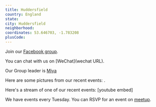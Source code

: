 ```yaml
---
title: Huddersfield
country: England
state: 
city: Huddersfield
neighborhood: 
coordinates: 53.646703, -1.783208
plusCode:
---
```

Join our [Facebook group](https://www.facebook.com/groups/free.code.camp.huddersfield).

You can chat with us on [WeChat](wechat URL).

Our Group leader is [Miya](freecodecamp.org/miya)

Here are some pictures from our recent events:
![]().

Here's a stream of one of our recent events:
[youtube embed]

We have events every Tuesday. You can RSVP for an event on [meetup](meetupurl).
